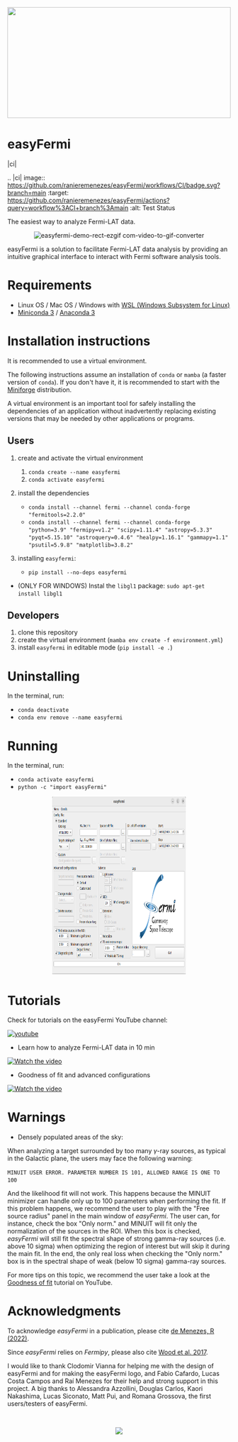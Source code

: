 <p align="left" width="100%">
 <img width="100%" height="250" src="https://github.com/clodoN1109/easyFermi/assets/104923248/d1a25a66-0fc6-4484-93fa-aaa8717f4276">
 <h1>easyFermi</h1>
</p> 

|ci|

.. |ci| image:: https://github.com/ranieremenezes/easyFermi/workflows/CI/badge.svg?branch=main
    :target: https://github.com/ranieremenezes/easyFermi/actions?query=workflow%3ACI+branch%3Amain
    :alt: Test Status

The easiest way to analyze Fermi-LAT data.

<div align="center">

![easyfermi-demo-rect-ezgif com-video-to-gif-converter](https://github.com/ranieremenezes/easyFermi/assets/104923248/6657b52f-9538-40ff-86c0-5b742dd6f2b0)

</div>

easyFermi is a solution to facilitate Fermi-LAT data analysis by providing an intuitive graphical interface to interact with Fermi software analysis tools.

# Requirements

- Linux OS / Mac OS / Windows with <a href="https://learn.microsoft.com/en-us/windows/wsl/install">WSL (Windows Subsystem for Linux)</a>
- <a href="https://docs.conda.io/projects/miniconda/en/latest/">Miniconda 3</a> / <a href="https://conda.io/projects/conda/en/latest/user-guide/install/index.html">Anaconda 3</a>

# Installation instructions

It is recommended to use a virtual environment.

The following instructions assume an installation of `conda` or `mamba` (a faster version of `conda`).
If you don't have it, it is recommended to start with the [Miniforge](https://github.com/conda-forge/miniforge) distribution.

A virtual environment is an important tool for safely installing the dependencies of an application without inadvertently replacing existing versions that may be needed by other applications or programs.

## Users

1. create and activate the virtual environment
   1. `conda create --name easyfermi`
   2. `conda activate easyfermi`

2. install the dependencies
   - `conda install --channel fermi --channel conda-forge "fermitools=2.2.0"`
   - `conda install --channel fermi --channel conda-forge "python=3.9" "fermipy=v1.2" "scipy=1.11.4" "astropy=5.3.3" "pyqt=5.15.10" "astroquery=0.4.6" "healpy=1.16.1" "gammapy=1.1" "psutil=5.9.8" "matplotlib=3.8.2"`

3. installing `easyfermi`:
   - `pip install --no-deps easyfermi`

- (ONLY FOR WINDOWS) Instal the `libgl1` package: `sudo apt-get install libgl1`


## Developers

1. clone this repository
2. create the virtual environment (`mamba env create -f environment.yml`)
3. install `easyfermi` in editable mode (`pip install -e .`)

# Uninstalling

In the terminal, run:
- `conda deactivate`
- `conda env remove --name easyfermi`

# Running

In the terminal, run:

- `conda activate easyfermi`
- `python -c "import easyFermi"`

<p align="center" width="100%">
 <img width="60%" height=400" src="/code/resources/images/easyFermiWindow.png">
</p> 

# Tutorials

Check for tutorials on the easyFermi YouTube channel:

 <a href="https://www.youtube.com/channel/UCeLCfEoWasUKky6CPNN_opQ">

  ![youtube](https://img.shields.io/badge/YouTube-FF0000?style=for-the-badge&logo=youtube&logoColor=white)

 </a> 

- Learn how to analyze Fermi-LAT data in 10 min
  
 [![Watch the video](https://img.youtube.com/vi/Ny7aA9EBRUs/hqdefault.jpg)](https://youtu.be/Ny7aA9EBRUs)
- Goodness of fit and advanced configurations
  
 [![Watch the video](https://img.youtube.com/vi/OPMOsheCId8/hqdefault.jpg)](https://youtu.be/OPMOsheCId8)

# Warnings

- Densely populated areas of the sky:

When analyzing a target surrounded by too many $\gamma$-ray sources, as typical in the Galactic plane, the users may face the following warning:

`MINUIT USER ERROR. PARAMETER NUMBER IS 101, ALLOWED RANGE IS ONE TO 100`

And the likelihood fit will not work. This happens because the MINUIT minimizer can handle only up to 100 parameters when performing the fit. If this problem happens, we recommend the user to play with the "Free source radius" panel in the main window of _easyFermi_. The user can, for instance, check the box "Only norm." and MINUIT will fit only the normalization of the sources in the ROI. When this box is checked, _easyFermi_ will still fit the spectral shape of strong gamma-ray sources (i.e. above 10 sigma) when optimizing the region of interest but will skip it during the main fit. In the end, the only real loss when checking the "Only norm." box is in the spectral shape of weak (below 10 sigma) gamma-ray sources.

For more tips on this topic, we recommend the user take a look at the [Goodness of fit](https://www.youtube.com/watch?v=Ny7aA9EBRUs&t=4s&ab_channel=easyFermi) tutorial on YouTube.

# Acknowledgments

To acknowledge _easyFermi_ in a publication, please cite [de Menezes, R (2022)](https://ui.adsabs.harvard.edu/abs/2022arXiv220611272D/abstract).

Since _easyFermi_ relies on _Fermipy_, please also cite [Wood et al. 2017](https://ui.adsabs.harvard.edu/abs/2017ICRC...35..824W/abstract).

I would like to thank Clodomir Vianna for helping me with the design of easyFermi and for making the easyFermi logo, and Fabio Cafardo, Lucas Costa Campos and Raí Menezes for their help and strong support in this project. A big thanks to Alessandra Azzollini, Douglas Carlos, Kaori Nakashima, Lucas Siconato, Matt Pui, and Romana Grossova, the first users/testers of easyFermi.

 <br>
<p align="center" width="100%">
 <img height="200" src="https://github.com/clodoN1109/easyFermi/assets/104923248/a5fd6166-4dce-475b-92e6-78cbcbcd36af">
</p> 
